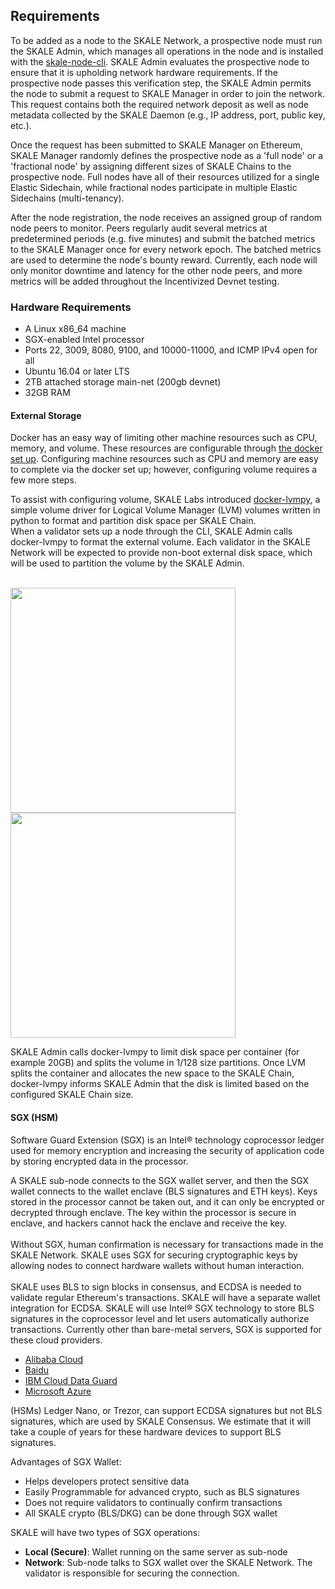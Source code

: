 ## Requirements

To be added as a node to the SKALE Network, a prospective node must run the SKALE Admin, which manages all operations in the node and is installed with the [skale-node-cli](/validators/validator-cli). SKALE Admin evaluates the prospective node to ensure that it is upholding network hardware requirements. If the prospective node passes this verification step, the SKALE Admin permits the node to submit a request to SKALE Manager in order to join the network. This request contains both the required network deposit as well as node metadata collected by the SKALE Daemon (e.g., IP address, port, public key, etc.).  

Once the request has been submitted to SKALE Manager on Ethereum, SKALE Manager randomly defines the prospective node as a 'full node' or a 'fractional node' by assigning different sizes of SKALE Chains to the prospective node. Full nodes have all of their resources utilized for a single Elastic Sidechain, while fractional nodes participate in multiple Elastic Sidechains (multi-tenancy).  

After the node registration, the node receives an assigned group of random node peers to monitor. Peers regularly audit several metrics at predetermined periods (e.g. five minutes) and submit the batched metrics to the SKALE Manager once for every network epoch. The batched metrics are used to determine the node's bounty reward. Currently, each node will only monitor downtime and latency for the other node peers, and more metrics will be added throughout the Incentivized Devnet testing.  

### Hardware Requirements

-   A Linux x86_64 machine
-   SGX-enabled Intel processor
-   Ports 22, 3009, 8080, 9100, and 10000-11000, and ICMP IPv4 open for all
-   Ubuntu 16.04 or later LTS
-   2TB attached storage main-net (200gb devnet)
-   32GB RAM  

#### External Storage

Docker has an easy way of limiting other machine resources such as CPU, memory, and volume. These resources are configurable through [the docker set up](https://docs.docker.com/config/containers/resource_constraints/?source=post_page-----9859682f4147----------------------). Configuring machine resources such as CPU and memory are easy to complete via the docker set up; however, configuring volume requires a few more steps.  

To assist with configuring volume, SKALE Labs introduced [docker-lvmpy](https://github.com/skalenetwork/docker-lvmpy), a simple volume driver for Logical Volume Manager (LVM) volumes written in python to format and partition disk space per SKALE Chain. 
‍  
When a validator sets up a node through the CLI, SKALE Admin calls docker-lvmpy to format the external volume. Each validator in the SKALE Network will be expected to provide non-boot external disk space, which will be used to partition the volume by the SKALE Admin.  
‍  

<img src="https://assets.website-files.com/5be05ae542686c4ebf192462/5d9ce199ca4f18fa76e29ca0_Screen%20Shot%202019-10-08%20at%2012.19.30%20PM.png" width="360" /> <img src="https://assets.website-files.com/5be05ae542686c4ebf192462/5d9ce198d4f7a4dcff8cd609_Screen%20Shot%202019-10-08%20at%2012.19.46%20PM.png" width="360" /> 

SKALE Admin calls docker-lvmpy to limit disk space per container (for example 20GB) and splits the volume in 1/128 size partitions. Once LVM splits the container and allocates the new space to the SKALE Chain, docker-lvmpy informs SKALE Admin that the disk is limited based on the configured SKALE Chain size.  

#### SGX (HSM)

Software Guard Extension (SGX) is an Intel® technology coprocessor ledger used for memory encryption and increasing the security of application code by storing encrypted data in the processor.  

A SKALE sub-node connects to the SGX wallet server, and then the SGX wallet connects to the wallet enclave (BLS signatures and ETH keys). Keys stored in the processor cannot be taken out, and it can only be encrypted or decrypted through enclave. The key within the processor is secure in enclave, and hackers cannot hack the enclave and receive the key.  
‍  
Without SGX, human confirmation is necessary for transactions made in the SKALE Network. SKALE uses SGX for securing cryptographic keys by allowing nodes to connect hardware wallets without human interaction.  
‍  
SKALE uses BLS to sign blocks in consensus, and ECDSA  is needed to validate regular Ethereum's transactions. SKALE will have a separate wallet integration for ECDSA. SKALE will use Intel® SGX technology to store BLS signatures in the coprocessor level and let users automatically authorize transactions. Currently other than bare-metal servers, SGX is supported for these cloud providers.  

-   ‍[Alibaba Cloud](https://www.alibabacloud.com/help/doc-detail/108507.html?spm=a2c5t.10695662.1996646101.searchclickresult.84d1a80dPBX0Di)[‍](https://www.equinix.com/services/edge-services/smartkey/)  
-   [Baidu](https://www.equinix.com/services/edge-services/smartkey/)[‍](https://www.ibm.com/cloud/blog/data-use-protection-ibm-cloud-using-intel-sgx?mhsrc=ibmsearch_a&mhq=sgx)  
-   [IBM Cloud Data Guard](https://www.ibm.com/cloud/blog/data-use-protection-ibm-cloud-using-intel-sgx?mhsrc=ibmsearch_a&mhq=sgx)[](https://www.intel.com/content/www/us/en/architecture-and-technology/software-guard-extensions/microsoft-confidential-computing-sgx-video.html)  
-   [Microsoft Azure](https://www.intel.com/content/www/us/en/architecture-and-technology/software-guard-extensions/microsoft-confidential-computing-sgx-video.html)  

(HSMs) Ledger Nano, or Trezor, can support ECDSA signatures but not BLS signatures, which are used by SKALE Consensus. We estimate that it will take a couple of years for these hardware devices to support BLS signatures.[](https://www.intel.com/content/www/us/en/architecture-and-technology/software-guard-extensions/microsoft-confidential-computing-sgx-video.html)  

Advantages of SGX Wallet:  

-   Helps developers protect sensitive data  
-   Easily Programmable for advanced crypto, such as BLS signatures  
-   Does not require validators to continually confirm transactions  
-   All SKALE crypto (BLS/DKG) can be done through SGX wallet  

SKALE will have two types of SGX operations:

-   **Local (Secure)**: Wallet running on the same server as sub-node  
-   **Network**: Sub-node talks to SGX wallet over the SKALE Network. The validator is responsible for securing the connection.
